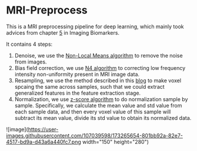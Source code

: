 # MRI-Preprocess
 
This is a MRI preprocessing pipeline for deep learning, which mainly took advices from chapter [5](https://www.researchgate.net/publication/309640957_MRI_preprocessing) in Imaging Biomarkers.

It contains 4 steps:
1. Denoise, we use the [Non-Local Means algorithm](https://dipy.org/documentation/1.5.0/examples_built/denoise_nlmeans/#example-denoise-nlmeans) to remove the noise from images.
2. Bias field correction, we use [N4 algorithm](https://simpleitk.readthedocs.io/en/master/link_N4BiasFieldCorrection_docs.html) to correcting low frequency intensity non-uniformity present in MRI image data.
3. Resampling, we use the method described in this [blog](https://www.kaggle.com/code/mechaman/resizing-reshaping-and-resampling-nifti-files/notebook) to make voxel spcaing the same across samples, such that we could extract generalized features in the feature extraction stage.
4. Normalization, we use [z-score algorithm](https://en.wikipedia.org/wiki/Standard_score) to do normalization sample by sample. Specifically, we calculate the mean value and std value from each sample data, and then every voxel value of this sample will subtract its mean value, divide its std value to obtain its normalized data.

![image](https://user-images.githubusercontent.com/107039598/173265654-801bb92a-82e7-4517-bd9a-d43a6a440fc7.png width="150" height="280")

